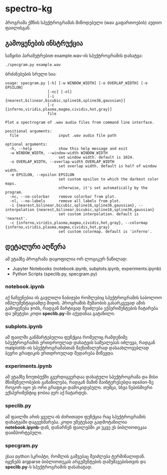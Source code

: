 # spectro-kg
პროგრამა ქმნის სპექტროგრამას მიწოდებული (wav გაფართოების) აუდიო ფაილისგან.

## გამოყენების ინსტრუქცია
საწყისი პარამეტრებით example.wav-ის სპექტროგრამის დახატვა:
```
./specgram.py example.wav
```
ბრძანებების სრული სია:
```
usage: specgram.py [-h] [-w WINDOW_WIDTH] [-o OVERLAP_WIDTH] [-e EPSILON]
                   [-nc] [-nl]
                   [-i {nearest,bilinear,bicubic,spline16,spline36,gaussian}]
                   [-c {inferno,viridis,plasma,magma,cividis,hot,gray}]
                   file

Plot a spectrogram of .wav audio files from command line interface.

positional arguments:
  file                  input .wav audio file path

optional arguments:
  -h, --help            show this help message and exit
  -w WINDOW_WIDTH, --window-width WINDOW_WIDTH
                        set window width. default is 1024.
  -o OVERLAP_WIDTH, --overlap-width OVERLAP_WIDTH
                        set overlap width. default is half of window width.
  -e EPSILON, --epsilon EPSILON
                        set custom epsilon to which the darkest color maps.
                        otherwise, it's set automatically by the program.
  -nc, --no-colorbar    remove colorbar from plot.
  -nl, --no-labels      remove all labels from plot.
  -i {nearest,bilinear,bicubic,spline16,spline36,gaussian}, --interpolation {nearest,bilinear,bicubic,spline16,spline36,gaussian}
                        set custom interpolation. default is 'nearest'.
  -c {inferno,viridis,plasma,magma,cividis,hot,gray}, --colormap {inferno,viridis,plasma,magma,cividis,hot,gray}
                        set custom colormap. default is 'inferno'.
```

## დეტალური აღწერა
ამ ეტაპზე პროგრამა დაყოფილია ორ ლოგიკურ ნაწილად:
* Jupyter Notebooks (notebook.ipynb, subplots.ipynb, experiments.ipynb)
* Python Scripts (speclib.py, specgram.py)

### notebook.ipynb
აქ ნაჩვენებია ის გავლილი ნაბიჯები რომლებიც სპექტროგრამის საბოლოო იმპლემენტაციამდე მიდის. 
პროგრამის მუშაობის გასარკვევად ამის გამოყენება ჯობს, რადგან მარტივად შეიძლება 
ექპერიმენტების ჩატარება და უმეტესი კოდი **speclib.py**-ში აქედანაა გატანილი.

### subplots.ipynb
ამ ფაილში განმარტებულია ფუნქცია რომელიც რამდენიმე სპექტროგრამის ერთდროულად დახატვის საშუალებას იძლევა, 
რადგან matplotlib-ის სპექტროგრამასთან მაქსიმალურად დასაახლოვებლად ბევრი გრაფიკის ერთდროულად შედარება მიწევდა.

### experiments.ipynb
ამ ეტაპზე ნოუთბუქში გვერდიგვერდაა დახატული სპექტროგრამა და მისი მნიშვნელობების განაწილება, რადგან 
მაშინ მაინტერესებდა epsilon-ზე როგორ იყო ეს ორი გრაფიკი დამოკიდებული. 
თუმცა, სხვა ნებისმიერი ექსპერიმენტიც ჯობია ჯერ აქ ჩატარდეს.

### speclib.py
ამ ფაილში არის ყველა ის ძირითადი ფუნქცია რაც სპექტროგრამის დახატვაში დაგვეხმარება. 
კოდი უმეტესად გადმოტანილია **notebook.ipynb**-დან, დანარჩენ ფაილებში კი უკვე ეს ბიბლიოთეკაა დაიმპორტებული.

### specgram.py
ესაა python სკრიპტი, რომლის გაშვებაც შეიძლება ტერმინალიდან. იყენებს argparse ბიბლიოთეკას არგუმენტების დამუშავებისთვის 
და **speclib.py**-ს სპექტროგრამის დასახატად.
